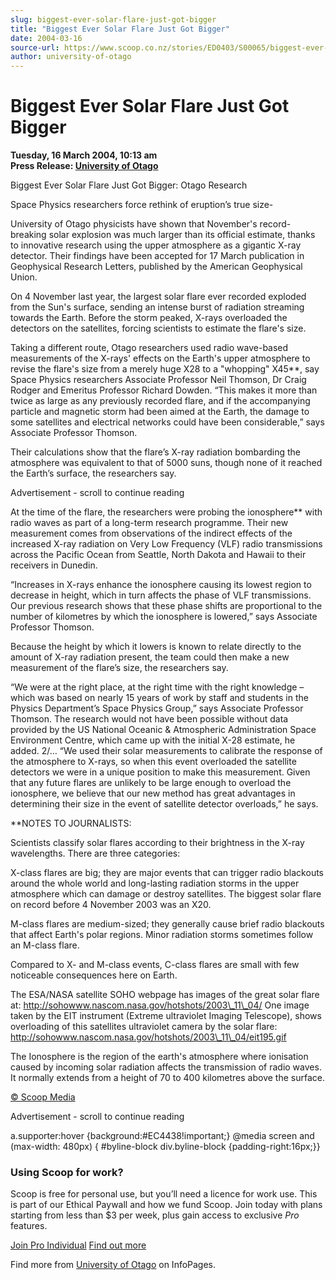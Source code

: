 ```yaml
---
slug: biggest-ever-solar-flare-just-got-bigger
title: "Biggest Ever Solar Flare Just Got Bigger"
date: 2004-03-16
source-url: https://www.scoop.co.nz/stories/ED0403/S00065/biggest-ever-solar-flare-just-got-bigger.htm
author: university-of-otago
---
```

Biggest Ever Solar Flare Just Got Bigger
========================================

**Tuesday, 16 March 2004, 10:13 am**  
**Press Release: [University of Otago](https://info.scoop.co.nz/University_of_Otago)**

  
Biggest Ever Solar Flare Just Got Bigger: Otago Research

Space Physics researchers force rethink of eruption’s true size-

University of Otago physicists have shown that November's record-breaking solar explosion was much larger than its official estimate, thanks to innovative research using the upper atmosphere as a gigantic X-ray detector. Their findings have been accepted for 17 March publication in Geophysical Research Letters, published by the American Geophysical Union.

On 4 November last year, the largest solar flare ever recorded exploded from the Sun's surface, sending an intense burst of radiation streaming towards the Earth. Before the storm peaked, X-rays overloaded the detectors on the satellites, forcing scientists to estimate the flare's size.

Taking a different route, Otago researchers used radio wave-based measurements of the X-rays' effects on the Earth's upper atmosphere to revise the flare's size from a merely huge X28 to a "whopping" X45\*\*, say Space Physics researchers Associate Professor Neil Thomson, Dr Craig Rodger and Emeritus Professor Richard Dowden. “This makes it more than twice as large as any previously recorded flare, and if the accompanying particle and magnetic storm had been aimed at the Earth, the damage to some satellites and electrical networks could have been considerable,” says Associate Professor Thomson.

Their calculations show that the flare’s X-ray radiation bombarding the atmosphere was equivalent to that of 5000 suns, though none of it reached the Earth’s surface, the researchers say.

Advertisement - scroll to continue reading





At the time of the flare, the researchers were probing the ionosphere\*\* with radio waves as part of a long-term research programme. Their new measurement comes from observations of the indirect effects of the increased X-ray radiation on Very Low Frequency (VLF) radio transmissions across the Pacific Ocean from Seattle, North Dakota and Hawaii to their receivers in Dunedin.

“Increases in X-rays enhance the ionosphere causing its lowest region to decrease in height, which in turn affects the phase of VLF transmissions. Our previous research shows that these phase shifts are proportional to the number of kilometres by which the ionosphere is lowered,” says Associate Professor Thomson.

Because the height by which it lowers is known to relate directly to the amount of X-ray radiation present, the team could then make a new measurement of the flare’s size, the researchers say.

“We were at the right place, at the right time with the right knowledge – which was based on nearly 15 years of work by staff and students in the Physics Department’s Space Physics Group,” says Associate Professor Thomson. The research would not have been possible without data provided by the US National Oceanic & Atmospheric Administration Space Environment Centre, which came up with the initial X-28 estimate, he added. 2/… “We used their solar measurements to calibrate the response of the atmosphere to X-rays, so when this event overloaded the satellite detectors we were in a unique position to make this measurement. Given that any future flares are unlikely to be large enough to overload the ionosphere, we believe that our new method has great advantages in determining their size in the event of satellite detector overloads,” he says.

\*\*NOTES TO JOURNALISTS:

Scientists classify solar flares according to their brightness in the X-ray wavelengths. There are three categories:

X-class flares are big; they are major events that can trigger radio blackouts around the whole world and long-lasting radiation storms in the upper atmosphere which can damage or destroy satellites. The biggest solar flare on record before 4 November 2003 was an X20.

M-class flares are medium-sized; they generally cause brief radio blackouts that affect Earth's polar regions. Minor radiation storms sometimes follow an M-class flare.

Compared to X- and M-class events, C-class flares are small with few noticeable consequences here on Earth.

The ESA/NASA satellite SOHO webpage has images of the great solar flare at: http://sohowww.nascom.nasa.gov/hotshots/2003\_11\_04/ One image taken by the EIT instrument (Extreme ultraviolet Imaging Telescope), shows overloading of this satellites ultraviolet camera by the solar flare: http://sohowww.nascom.nasa.gov/hotshots/2003\_11\_04/eit195.gif

The Ionosphere is the region of the earth's atmosphere where ionisation caused by incoming solar radiation affects the transmission of radio waves. It normally extends from a height of 70 to 400 kilometres above the surface.

  

[© Scoop Media](http://www.scoop.co.nz/about/terms.html)  

Advertisement - scroll to continue reading



a.supporter:hover {background:#EC4438!important;} @media screen and (max-width: 480px) { #byline-block div.byline-block {padding-right:16px;}}

### Using Scoop for work?

Scoop is free for personal use, but you’ll need a licence for work use. This is part of our Ethical Paywall and how we fund Scoop. Join today with plans starting from less than $3 per week, plus gain access to exclusive _Pro_ features.  
  
[Join Pro Individual](https://pro.scoop.co.nz/Individual/?from=ProIn24) [Find out more](https://pro.scoop.co.nz/using-scoop-for-work/?from=ProIn24)

Find more from [University of Otago](https://info.scoop.co.nz/University_of_Otago) on InfoPages.